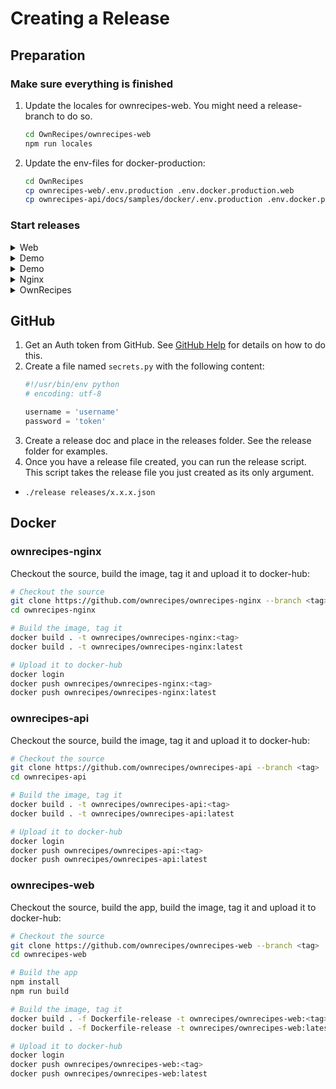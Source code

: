 # Creating a Release

## Preparation

### Make sure everything is finished

1. Update the locales for ownrecipes-web. You might need a release-branch to do so.
    ```bash
    cd OwnRecipes/ownrecipes-web
    npm run locales
    ```
2. Update the env-files for docker-production:
    ```bash
    cd OwnRecipes
    cp ownrecipes-web/.env.production .env.docker.production.web
    cp ownrecipes-api/docs/samples/docker/.env.production .env.docker.production.api
    ```

### Start releases

<details>
  <summary>Web</summary>

```bash
cd ownrecipes-web
git checkout -b release/<version>

>> manual step: update package.json version && package-lock.json version

git add .
git commit -m "Release <version>"

git push -u origin release/<version>

>> manual step: merge via GitHub

git checkout master
git pull

git checkout development
git merge --no-ff master

>> manual step: bump package.json version && package-lock.json version

git add .
git commit -m "Prepare next version"

git push
```

</details>
<details>
  <summary>Demo</summary>

```bash
>> manual step: get release commit-id of ownrecipes-web

git checkout gh-pages-deploy
git rebase commit-id
npm install
npm run deploy
git push --force
```

</details>
<details>
  <summary>Demo</summary>

```bash
git checkout development
git pull

git checkout -b release/<version>

>> manual step: update base/urls.py version

git add .
git commit -m "Release <version>"

git push -u origin release/<version>

>> manual step: merge via GitHub

git checkout master
git pull

git checkout development
git merge --no-ff master

git push
```

</details>
<details>
  <summary>Nginx</summary>

```bash
Nothing to do.
```

</details>
<details>
  <summary>OwnRecipes</summary>

```bash
git checkout -b release/<version>

>> manual step: Copy README.MD to docs/index.md, fixup links to docs

>> manual step: update quick-start.py, variable app_version

>> manual step: create releases/<version>.json

git add .
git commit -m "Release <version>"
git push -u origin release/<version>

>> manual step: merge via GitHub

git checkout master
git pull

git checkout development
git merge --no-ff master

git push
```

</details>

## GitHub

1. Get an Auth token from GitHub. See [GitHub Help](https://help.github.com/en/github/authenticating-to-github/creating-a-personal-access-token-for-the-command-line) for details on how to do this.
2. Create a file named `secrets.py` with the following content:
    ```python
    #!/usr/bin/env python
    # encoding: utf-8

    username = 'username'
    password = 'token'
    ```
3. Create a release doc and place in the releases folder. See the release folder for examples.
4. Once you have a release file created, you can run the release script. This script takes the release file you just created as its only argument.
  - `./release releases/x.x.x.json`

## Docker

### ownrecipes-nginx

Checkout the source, build the image, tag it and upload it to docker-hub:

```bash
# Checkout the source
git clone https://github.com/ownrecipes/ownrecipes-nginx --branch <tag>
cd ownrecipes-nginx

# Build the image, tag it
docker build . -t ownrecipes/ownrecipes-nginx:<tag>
docker build . -t ownrecipes/ownrecipes-nginx:latest

# Upload it to docker-hub
docker login
docker push ownrecipes/ownrecipes-nginx:<tag>
docker push ownrecipes/ownrecipes-nginx:latest
```

### ownrecipes-api

Checkout the source, build the image, tag it and upload it to docker-hub:

```bash
# Checkout the source
git clone https://github.com/ownrecipes/ownrecipes-api --branch <tag>
cd ownrecipes-api

# Build the image, tag it
docker build . -t ownrecipes/ownrecipes-api:<tag>
docker build . -t ownrecipes/ownrecipes-api:latest

# Upload it to docker-hub
docker login
docker push ownrecipes/ownrecipes-api:<tag>
docker push ownrecipes/ownrecipes-api:latest
```

### ownrecipes-web

Checkout the source, build the app, build the image, tag it and upload it to docker-hub:

```bash
# Checkout the source
git clone https://github.com/ownrecipes/ownrecipes-web --branch <tag>
cd ownrecipes-web

# Build the app
npm install
npm run build

# Build the image, tag it
docker build . -f Dockerfile-release -t ownrecipes/ownrecipes-web:<tag>
docker build . -f Dockerfile-release -t ownrecipes/ownrecipes-web:latest

# Upload it to docker-hub
docker login
docker push ownrecipes/ownrecipes-web:<tag>
docker push ownrecipes/ownrecipes-web:latest
```
